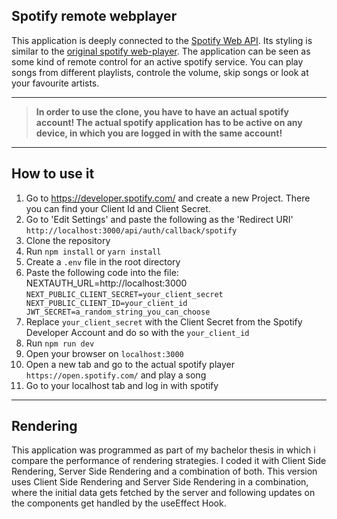 ## Spotify remote webplayer
This application is deeply connected to the [Spotify Web API](https://developer.spotify.com/documentation/web-api/ "Spotify Web API"). Its styling is similar to the [original spotify web-player](https://open.spotify.com/ "original spotify web-player"). The application can be seen as some kind of remote control for an active spotify service. You can play songs from different playlists, controle the volume, skip songs or look at your favourite artists. 

------------

> **In order to use the clone, you have to have an actual spotify account!
The actual spotify application has to be active on any device, in which you are logged in with the same account!**

------------


## How to use it
1. Go to https://developer.spotify.com/ and create a new Project. There you can find your Client Id and Client Secret.
2. Go to 'Edit Settings' and paste the following as the 'Redirect URI' `http://localhost:3000/api/auth/callback/spotify`
3. Clone the repository
4. Run `npm install` or `yarn install`
5. Create a `.env` file in the root directory
6. Paste the following code into the file: NEXTAUTH_URL=http://localhost:3000
`NEXT_PUBLIC_CLIENT_SECRET=your_client_secret
NEXT_PUBLIC_CLIENT_ID=your_client_id
JWT_SECRET=a_random_string_you_can_choose`
7. Replace `your_client_secret` with the Client Secret from the Spotify Developer Account and do so with the `your_client_id`
8. Run `npm run dev`
9. Open your browser on `localhost:3000`
10. Open a new tab and go to the actual spotify player `https://open.spotify.com/` and play a song
11. Go to your localhost tab and log in with spotify


------------

## Rendering
This application was programmed as part of my bachelor thesis in which i compare the performance of rendering strategies. I coded it with Client Side Rendering, Server Side Rendering and a combination of both. 
This version uses Client Side Rendering and Server Side Rendering in a combination, where the initial data gets fetched by the server and following updates on the components get handled by the useEffect Hook.
